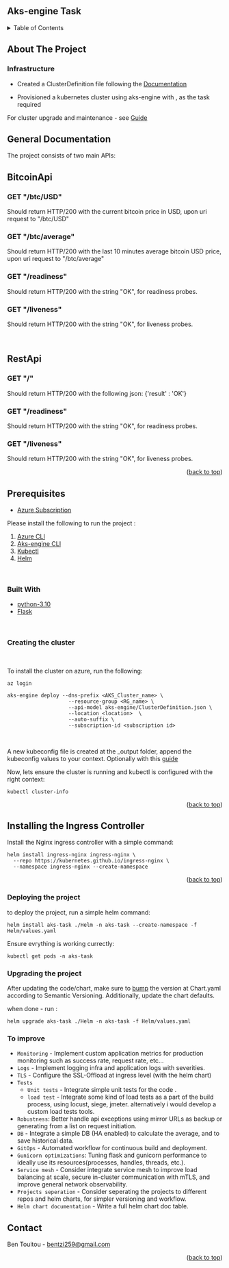 ## Aks-engine Task
<!-- TABLE OF CONTENTS -->
<details>
  <summary>Table of Contents</summary>
  <ol>
    <li><a href="#about-the-project">About The Project</a></li>
    <li><a href="#general-documentation">General Documentation</a></li>
    <li><a href="#prerequisites">Prerequisites</a></li>
    <li><a href="#built-with">Built With</a></li>
    <li><a href="#creating-the-cluster">Creating the cluster</a></li>
    <li><a href="#deploying-the-project">Deploy the project</a></li>
    <li><a href="#to-improve">To improve</a></li>
    <li><a href="#contact">Contact</a></li>
  </ol>
</details>

## About The Project

### Infrastructure

* Created a ClusterDefinition file following the [Documentation](https://github.com/Azure/aks-engine/blob/master/docs/topics/clusterdefinitions.md)


* Provisioned a kubernetes cluster using aks-engine with  , as the task required

For cluster upgrade and maintenance - see [Guide](https://github.com/Azure/aks-engine/blob/master/docs/topics/upgrade.md)


## General Documentation

The project consists of two main APIs:

## BitcoinApi

### GET "/btc/USD"

Should return HTTP/200 with the current bitcoin price in USD, upon uri request to "/btc/USD"  

### GET "/btc/average"

Should return HTTP/200 with the last 10 minutes average bitcoin USD price, upon uri request to "/btc/average"  

### GET "/readiness"

Should return HTTP/200 with the string "OK", for readiness probes.

### GET "/liveness"

Should return HTTP/200 with the string "OK", for liveness probes.

<br/>

## RestApi

### GET "/"

Should return HTTP/200 with the following json: {'result' : 'OK'}

### GET "/readiness"

Should return HTTP/200 with the string "OK", for readiness probes.

### GET "/liveness"

Should return HTTP/200 with the string "OK", for liveness probes.

<p align="right">(<a href="#top">back to top</a>)</p>

## Prerequisites

* [Azure Subscription](https://azure.microsoft.com/en-us/)

Please install the following to run the project :

1. [Azure CLI](https://docs.microsoft.com/en-us/cli/azure/install-azure-cli)
2. [Aks-engine CLI](https://github.com/Azure/aks-engine/blob/master/docs/tutorials/quickstart.md#install-the-aks-engine-command-line-tool)
3. [Kubectl](https://kubernetes.io/docs/tasks/tools/)
4. [Helm](https://helm.sh/docs/intro/install/)

<br/>

### Built With

* [python-3.10](https://python.org/)
* [Flask](https://flask.palletsprojects.com/en/2.1.x/quickstart/)

<br/>

### Creating the cluster

<br/>

To install the cluster on azure, run the following:
```console
az login
```
```console
aks-engine deploy --dns-prefix <AKS_Cluster_name> \
                    --resource-group <RG_name> \
                    --api-model aks-engine/ClusterDefinition.json \
                    --location <location>  \
                    --auto-suffix \ 
                    --subscription-id <subscription id>
```

<br/>

A new kubeconfig file is created at the _output folder, append the kubeconfig values to your context.
Optionally with this [guide](https://medium.com/@jacobtomlinson/how-to-merge-kubernetes-kubectl-config-files-737b61bd517d)



Now, lets ensure the cluster is running and kubectl is configured with the right context:

```console
kubectl cluster-info
```

<p align="right">(<a href="#top">back to top</a>)</p>

## Installing the Ingress Controller

Install the Nginx ingress controller with a simple command:

```console
helm install ingress-nginx ingress-nginx \
  --repo https://kubernetes.github.io/ingress-nginx \
  --namespace ingress-nginx --create-namespace
```

<p align="right">(<a href="#top">back to top</a>)</p>

### Deploying the project

to deploy the project, run a simple helm command:

```console
helm install aks-task ./Helm -n aks-task --create-namespace -f Helm/values.yaml 
```

Ensure evrything is working currectly:

```console
kubectl get pods -n aks-task
```

### Upgrading the project

After updating the code/chart, make sure to [bump](https://medium.com/@AlaaAttya/semantic-versioning-using-bumpversion-5eae02b7087f) the version at Chart.yaml according to Semantic Versioning. 
Additionally, update the chart defaults.

when done - run :

```console
helm upgrade aks-task ./Helm -n aks-task -f Helm/values.yaml 
```

### To improve
* `Monitoring` - Implement custom application metrics for production monitoring such as success rate, request rate, etc...
* `Logs` - Implement logging infra and application logs with severities.
* `TLS` - Configure the SSL-Offload at ingress level (with the helm chart)
* `Tests`
  * `Unit tests` - Integrate simple unit tests for the code .
  * `load test` - Integrate some kind of load tests as a part of the build process, using locust, siege, jmeter. alternatively i would develop a custom load tests tools.
* `Robustness`: Better handle api exceptions using mirror URLs as backup or generating from a list on request initiation.
* `DB` - Integrate a simple DB (HA enabled) to calculate the average, and to save historical data.
* `GitOps` - Automated workflow for continuous build and deployment.
* `Gunicorn optimizations`: Tuning flask and gunicorn performance to ideally use its resources(processes, handles, threads, etc.).  
* `Service mesh` - Consider integrate service mesh to improve load balancing at scale, secure in-cluster communication with mTLS, and improve general network observability.
* `Projects seperation` - Consider seperating the projects to different repos and helm charts, for simpler versioning and workflow.
* `Helm chart documentation` - Write a full helm chart doc table. 

## Contact

Ben Touitou - bentzi259@gmail.com


<p align="right">(<a href="#top">back to top</a>)</p>

